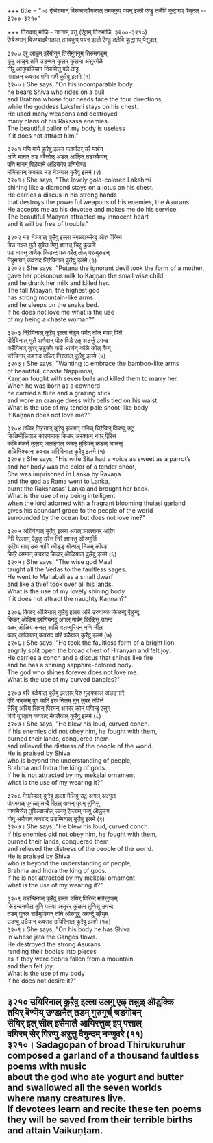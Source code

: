 +++
title = "०८ ऎम्बॆरुमान् विरुम्बादवैगळाल् तमक्कुप् पयन् इल्लै ऎण्ड्रु तलैवि कूट्रागप् पेसुदल् -- ३२००-३२१०"

+++
तिरुवाय् मॊऴि - नान्गाम् पत्तु (ऎट्टाम् तिरुमॊऴि, ३२००-३२१०)  
ऎम्बॆरुमान् विरुम्बादवैगळाल् तमक्कुप् पयन् इल्लै ऎण्ड्रु तलैवि कूट्रागप् पेसुदल्  

३२०० एऱु आळुम् इऱैयोनुम् तिसैमुगनुम् तिरुमगळुम्  
कूऱु आळुम् तनि उडम्बन् कुलम् कुलमा असुरर्गळै  
नीऱु आगुम्बडियाग निरुमित्तु पडै तॊट्ट  
माऱाळन् कवराद मणि मामै कुऱैवु इलमे (१)  
३२००। She says, "On his incomparable body  
he bears Shiva who rides on a bull  
and Brahma whose four heads face the four directions,  
while the goddess Lakshmi stays on his chest.  
He used many weapons and destroyed  
many clans of his Raksasa enemies.  
The beautiful pallor of my body is useless  
if it does not attract him."  

३२०१ मणि मामै कुऱैवु इल्ला मलर्मादर् उऱै मार्बन्  
अणि मानत् तड वरैत्तोळ् अडल् आऴित् तडक्कैयन्  
पणि मानम् पिऴैयामे अडियेनैप् पणिगॊण्ड  
मणिमायन् कवराद मड नॆञ्जाल् कुऱैवु इलमे (२)  
३२०१। She says, "The lovely gold-colored Lakshmi  
shining like a diamond stays on a lotus on his chest.  
He carries a discus in his strong hands  
that destroys the powerful weapons of his enemies, the Asurans.  
He accepts me as his devotee and makes me do his service.  
The beautiful Maayan attracted my innocent heart  
and it will be free of trouble."  

३२०२ मड नॆञ्जाल् कुऱैवु इल्ला मगळ्दाय्सॆय्दु ऒरु पेय्च्चि  
विड नञ्ज मुलै सुवैत्त मिगु ज्ञानच् चिऱु कुऴवि  
पड नागत्तु अणैक् किडन्द परु वरैत् तोळ् परम्बुरुडन्  
नॆडुमायन् कवराद निऱैयिनाल् कुऱैवु इलमे (३)  
३२०२। She says, "Putana the ignorant devil took the form of a mother,  
gave her poisonous milk to Kaṇṇan the small wise child  
and he drank her milk and killed her.  
The tall Maayan, the highest god  
has strong mountain-like arms  
and he sleeps on the snake bed.  
If he does not love me what is the use  
of my being a chaste woman?"  

३२०३ निऱैयिनाल् कुऱैवु इल्ला नॆडुम् पणैत् तोळ् मडप् पिन्नै  
पॊऱैयिनाल् मुलै अणैवान् पॊरु विडै एऴ् अडर्त्तु उगन्द  
कऱैयिनार् तुवर् उडुक्कै कडै आविन् कऴि कोल् कैच्  
चऱैयिनार् कवराद तळिर् निऱत्ताल् कुऱैवु इलमे (४)  
३२०३। She says, "Wanting to embrace the bamboo-like arms  
of beautiful, chaste Nappinnai,  
Kaṇṇan fought with seven bulls and killed them to marry her.  
When he was born as a cowherd  
he carried a flute and a grazing stick  
and wore an orange dress with bells tied on his waist.  
What is the use of my tender pale shoot-like body  
if Kaṇṇan does not love me?"  

३२०४ तळिर् निऱत्ताल् कुऱैवु इल्लात् तनिच् चिऱैयिल् विळप्पु उट्र  
किळिमॊऴियाळ् कारणमाक् किळर् अरक्कन् नगर् ऎरित्त  
कळि मलर्त् तुऴाय् अलङ्गल् कमऴ् मुडियन् कडल् ञालत्तु  
अळिमिक्कान् कवराद अऱिविनाल् कुऱैवु इलमे (५)  
३२०४। She says, "His wife Sita had a voice as sweet as a parrot’s  
and her body was the color of a tender shoot,  
She was imprisoned in Lanka by Ravaṇa  
and the god as Rama went to Lanka,  
burnt the Rakshasas’ Lanka and brought her back.  
What is the use of my being intelligent  
when the lord adorned with a fragrant blooming thulasi garland  
gives his abundant grace to the people of the world  
surrounded by the ocean but does not love me?"  

३२०५ अऱिविनाल् कुऱैवु इल्ला अगल् ञालत्तवर् अऱिय  
नॆऱि ऎल्लाम् ऎडुत्तु उरैत्त निऱै ज्ञानत्तु ऒरुमूर्त्ति  
कुऱिय माण् उरु आगि कॊडुङ् गोळाल् निलम् कॊण्ड  
किऱि अम्मान् कवराद किळर् ऒळियाल् कुऱैवु इलमे (६)  
३२०५। She says, "The wise god Maal  
taught all the Vedas to the faultless sages.  
He went to Mahabali as a small dwarf  
and like a thief took over all his lands.  
What is the use of my lovely shining body  
if it does not attract the naughty Kaṇṇan?"  

३२०६ किळर् ऒळियाल् कुऱैवु इल्ला अरि उरुवाय्क् किळर्न्दु ऎऴुन्दु  
किळर् ऒळिय इरणियनदु अगल् मार्बम् किऴित्तु उगन्द  
वळर् ऒळिय कनल् आऴि वलम्बुरियन् मणि नील  
वळर् ऒळियान् कवराद वरि वळैयाल् कुऱैवु इलमे (७)  
३२०६। She says, "He took the faultless form of a bright lion,  
angrily split open the broad chest of Hiranyan and felt joy.  
He carries a conch and a discus that shines like fire  
and he has a shining sapphire-colored body.  
The god who shines forever does not love me.  
What is the use of my curved bangles?"  

३२०७ वरि वळैयाल् कुऱैवु इल्लाप् पॆरु मुऴक्काल् अडङ्गारै  
ऎरि अऴलम् पुग ऊदि इरु निलम् मुन् तुयर् तविर्त्त  
तॆरिवु अरिय सिवन् पिरमन् अमरर् कोन् पणिन्दु एत्तुम्  
विरि पुगऴान् कवराद मेगलैयाल् कुऱैवु इलमे (८)  
३२०७। She says, "He blew his loud, curved conch.  
If his enemies did not obey him, he fought with them,  
burned their lands, conquered them  
and relieved the distress of the people of the world.  
He is praised by Shiva  
who is beyond the understanding of people,  
Brahma and Indra the king of gods.  
If he is not attracted by my mekalai ornament  
what is the use of my wearing it?"  

३२०८ मेगलैयाल् कुऱैवु इल्ला मॆलिवु उट्र अगल् अल्गुल्  
पोगमगळ् पुगऴ्त् तन्दै विऱल् वाणन् पुयम् तुणित्तु  
नागमिसैत् तुयिल्वान्बोल् उलगु ऎल्लाम् नन्गु ऒडुङ्ग  
योगु अणैवान् कवराद उडम्बिनाल् कुऱैवु इलमे (९)  
३२०७। She says, "He blew his loud, curved conch.  
If his enemies did not obey him, he fought with them,  
burned their lands, conquered them  
and relieved the distress of the people of the world.  
He is praised by Shiva  
who is beyond the understanding of people,  
Brahma and Indra the king of gods.  
If he is not attracted by my mekalai ornament  
what is the use of my wearing it?"  

३२०९ उडम्बिनाल् कुऱैवु इल्ला उयिर् पिरिन्द मलैत्तुण्डम्  
किडन्दनबोल् तुणि पलवा असुरर् कुऴाम् तुणित्तु उगन्द  
तडम् पुनल सडैमुडियन् तनि ऒरुगूऱु अमर्न्दु उऱैयुम्  
उडम्बु उडैयान् कवराद उयिरिनाल् कुऱैवु इलमे (१०)  
३२०९। She says, "On his body he has Shiva  
in whose jata the Ganges flows.  
He destroyed the strong Asurans  
rending their bodies into pieces  
as if they were debris fallen from a mountain  
and then felt joy.  
What is the use of my body  
if he does not desire it?"  

३२१० उयिरिनाल् कुऱैवु इल्ला उलगु एऴ् तन्नुळ् ऒडुक्कि  
तयिर् वॆण्णॆय् उण्डानैत् तडम् गुरुगूर्च् चडगोबन्  
सॆयिर् इल् सॊल् इसैमालै आयिरत्तुळ् इप् पत्ताल्  
वयिरम् सेर् पिऱप्पु अऱुत्तु वैगुन्दम् नण्णुवरे (११)  
३२१०। Sadagopan of broad Thirukuruhur  
composed a garland of a thousand faultless poems with music  
about the god who ate yogurt and butter  
and swallowed all the seven worlds  
where many creatures live.  
If devotees learn and recite these ten poems  
they will be saved from their terrible births  
and attain Vaikuṇṭam.  
----------  


